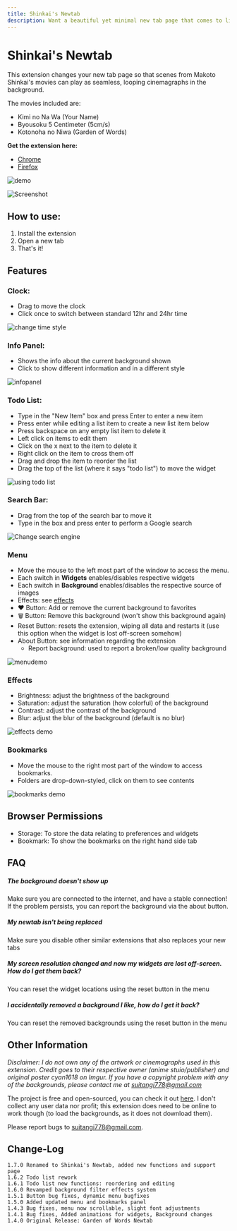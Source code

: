 ```yaml
---
title: Shinkai's Newtab
description: Want a beautiful yet minimal new tab page that comes to life?
---
```


# Shinkai's Newtab
This extension changes your new tab page so that scenes from Makoto Shinkai's movies can play as seamless, looping cinemagraphs in the background.

The movies included are:
- Kimi no Na Wa (Your Name)
- Byousoku 5 Centimeter (5cm/s)
- Kotonoha no Niwa (Garden of Words)

**Get the extension here:**
- [Chrome](https://chrome.google.com/webstore/detail/ojaookiigngaiipdhccdoaalmjpgpigh/publish-accepted?authuser=0&hl=en)
- [Firefox](https://addons.mozilla.org/en-US/firefox/addon/garden-of-words-newtab/)

![demo](https://i.imgur.com/hlx28h5.gif)

![Screenshot](https://github.com/suitangi/Minimal-Newtab/blob/master/resources/Images/SC.png?raw=true)

## How to use:
1. Install the extension
2. Open a new tab
3. That's it!

## Features
### Clock:
- Drag to move the clock
- Click once to switch between standard 12hr and 24hr time

![change time style](https://i.imgur.com/gsC0Lz5.gif)

### Info Panel:
- Shows the info about the current background shown
- Click to show different information and in a different style

![infopanel](https://i.imgur.com/ahyoxBs.gif)

### Todo List:
- Type in the "New Item" box and press Enter to enter a new item
- Press enter while editing a list item to create a new list item below
- Press backspace on any empty list item to delete it
- Left click on items to edit them
- Click on the x next to the item to delete it
- Right click on the item to cross them off
- Drag and drop the item to reorder the list
- Drag the top of the list (where it says "todo list") to move the widget

![using todo list](https://i.imgur.com/CtGcsnQ.gif)

### Search Bar:
- Drag from the top of the search bar to move it
- Type in the box and press enter to perform a Google search

![Change search engine](https://i.imgur.com/jsSynRH.gif)

### Menu
- Move the mouse to the left most part of the window to access the menu.
- Each switch in **Widgets** enables/disables respective widgets
- Each switch in **Background** enables/disables the respective source of images
- Effects: see [effects](#Effects)
- ❤ Button: Add or remove the current background to favorites
- 🗑️ Button: Remove this background (won't show this background again)
- Reset Button: resets the extension, wiping all data and restarts it (use this option when the widget is lost off-screen somehow)
- About Button: see information regarding the extension
  - Report background: used to report a broken/low quality background

![menudemo](https://i.imgur.com/hAekwCT.gif)

### Effects
  - Brightness: adjust the brightness of the background
  - Saturation: adjust the saturation (how colorful) of the background
  - Contrast: adjust the contrast of the background
  - Blur: adjust the blur of the background (default is no blur)

![effects demo](https://i.imgur.com/bfWTaZl.gif)


### Bookmarks
- Move the mouse to the right most part of the window to access bookmarks.
- Folders are drop-down-styled, click on them to see contents

![bookmarks demo](https://i.imgur.com/L1PQs5u.gif)

## Browser Permissions
- Storage: To store the data relating to preferences and widgets
- Bookmark: To show the bookmarks on the right hand side tab

## FAQ
##### The background doesn't show up
 Make sure you are connected to the internet, and have a stable connection! If the problem persists, you can report the background via the about button.

##### My newtab isn't being replaced
Make sure you disable other similar extensions that also replaces your new tabs

##### My screen resolution changed and now my widgets are lost off-screen. How do I get them back?
You can reset the widget locations using the reset button in the menu

##### I accidentally removed a background I like, how do I get it back?
You can reset the removed backgrounds using the reset button in the menu

## Other Information
*Disclaimer: I do not own any of the artwork or cinemagraphs used in this extension. Credit goes to their respective owner (anime stuio/publisher) and original poster cyan1618 on Imgur.*
*If you have a copyright problem with any of the backgrounds, please contact me at suitangi778@gmail.com*

The project is free and open-sourced, you can check it out [here](https://suitangi.github.io/Minimal-Newtab/). I don't collect any user data nor profit; this extension does need to be online to work though (to load the backgrounds, as it does not download them).

Please report bugs to suitangi778@gmail.com.

## Change-Log
```
1.7.0 Renamed to Shinkai's Newtab, added new functions and support page
1.6.2 Todo list rework
1.6.1 Todo list new functions: reordering and editing
1.6.0 Revamped background filter effects system
1.5.1 Button bug fixes, dynamic menu bugfixes
1.5.0 Added updated menu and bookmarks panel
1.4.3 Bug fixes, menu now scrollable, slight font adjustments
1.4.1 Bug fixes, Added animations for widgets, Background changes
1.4.0 Original Release: Garden of Words Newtab
```
